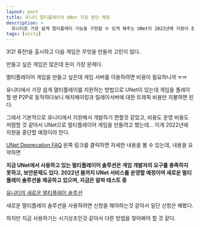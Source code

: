 ```yaml
---
layout: post
title: 유니티 멀티플레이어 UNet 지원 중단 예정
description: >
  유니티로 가장 쉽게 멀티플레이 기능을 구현할 수 있게 해주는 UNet이 2022년에 지원이 중단될 예정이다.
tags: [unity]
---
```


3!2! 퓨전!을 출시하고 다음 게임은 무엇을 만들까 고민이 많다.

만들고 싶은 게임은 많은데 돈이 가장 문제다.

멀티플레이어 게임을 만들고 싶은데 게임 서버를 이용하려면 비용이 필요하니까 ㅠㅠ

유니티에서 가장 쉽게 멀티플레이를 지원하는 방법으로 UNet이 있는데 게임을 플레이할 땐 P2P로 동작하다보니 매치메이킹과 릴레이서버에 대한 트래픽 비용만 지불하면 된다.

그래서 기본적으로 유니티에서 지원해서 개발하기 편할것 같았고, 비용도 운영 비용도 저렴할 것 같아서 UNet으로 멀티플레이어 게임을 만들려고 했는데... 이게 2022년에 지원을 중단할 예정이라 한다. 

[UNet Deprecation FAQ](https://support.unity3d.com/hc/en-us/articles/360001252086-UNet-Deprecation-FAQ?_ga=2.226195034.1979927059.1559646715-30567041.1559646715) 왼쪽 링크를 클릭하면 자세한 내용을 볼 수 있는데, 내용을 요약하면

**지금 UNet에서 사용하고 있는 멀티플레이어 솔루션은 게임 개발자의 요구를 충족하지 못하고, 보안문제도 있다. 2022년 봄까지 UNet 서비스를 운영할 예정이며 새로운 멀티플레이 솔루션을 제공하고 있으며, 지금은 알파 테스트 중** 

[유니티의 새로운 멀티플레이 솔루션](https://unity.com/solutions/real-time-multiplayer)

새로운 멀티플레이 솔루션을 사용하려면 신청을 해야하는것 같아서 일단 신청은 해봤다.

 하지만 지금 사용하기는 시기상조인것 같아서 다른 방법을 찾아봐야 할 것 같다.